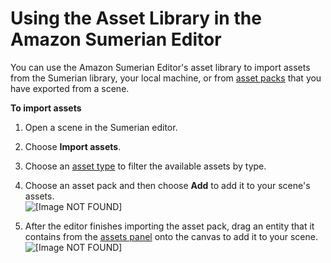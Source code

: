 # Using the Asset Library in the Amazon Sumerian Editor<a name="editor-assetlib"></a>

You can use the Amazon Sumerian Editor's asset library to import assets from the Sumerian library, your local machine, or from [asset packs](assets-packs.md) that you have exported from a scene\.

**To import assets**

1. Open a scene in the Sumerian editor\.

1. Choose **Import assets**\.

1. Choose an [asset type](sumerian-assets.md) to filter the available assets by type\.

1. Choose an asset pack and then choose **Add** to add it to your scene's assets\.  
![\[Image NOT FOUND\]](http://docs.aws.amazon.com/sumerian/latest/userguide/)

1. After the editor finishes importing the asset pack, drag an entity that it contains from the [assets panel](editor-assets.md) onto the canvas to add it to your scene\.  
![\[Image NOT FOUND\]](http://docs.aws.amazon.com/sumerian/latest/userguide/images/assetlib-dropentity.png)